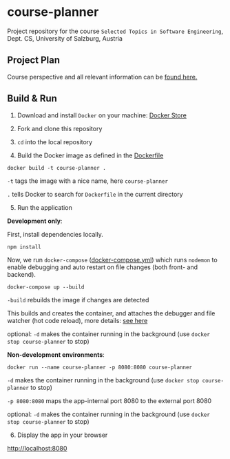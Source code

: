 # course-planner
Project repository for the course `Selected Topics in Software Engineering`, Dept. CS, University of Salzburg, Austria

## Project Plan
Course perspective and all relevant information can be [found here.](https://docs.google.com/document/d/1RymleWm07xmH_LnFB5_LOq7yFwj1wB7OvTax7AeAAUc/edit?usp=sharing)

## Build & Run

1. Download and install `Docker` on your machine: [Docker Store](https://store.docker.com/search?type=edition&offering=community)

2. Fork and clone this repository

3. `cd` into the local repository

4. Build the Docker image as defined in the [Dockerfile](https://github.com/alex-gru/course-planner/blob/master/Dockerfile)

`docker build -t course-planner .`

`-t` tags the image with a nice name, here `course-planner`

`.` tells Docker to search for `Dockerfile` in the current directory

5. Run the application

**Development only**:

First, install dependencies locally. 

`npm install`

Now, we run `docker-compose` ([docker-compose.yml]()) which runs `nodemon` to enable debugging and auto restart on file changes (both front- and backend).

`docker-compose up --build`

`-build` rebuilds the image if changes are detected

This builds and creates the container, and attaches the debugger and file watcher (hot code reload), more details: [see here](https://docs.docker.com/compose/reference/up/)

optional: `-d` makes the container running in the background (use `docker stop course-planner` to stop)

**Non-development environments**:

`docker run --name course-planner -p 8080:8080 course-planner`

`-d` makes the container running in the background (use `docker stop course-planner` to stop)

`-p 8080:8080` maps the app-internal port 8080 to the external port 8080

optional: `-d` makes the container running in the background (use `docker stop course-planner` to stop)


6. Display the app in your browser

[http://localhost:8080](http://localhost:8080)

